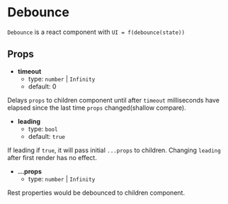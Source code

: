 # Debounce

`Debounce` is a react component with `UI = f(debounce(state))`


## Props

- **timeout**
  - type: `number` | `Infinity`
  - default: 0

Delays `props` to children component until after `timeout` milliseconds have elapsed since the last time `props` changed(shallow compare).

- **leading**
  - type: `bool`
  - default: `true`

If leading if `true`, it will pass initial `...props` to children. Changing `leading` after first render has no effect.

- **...props**
  - type: `number` | `Infinity`

Rest properties would be debounced to children component.  